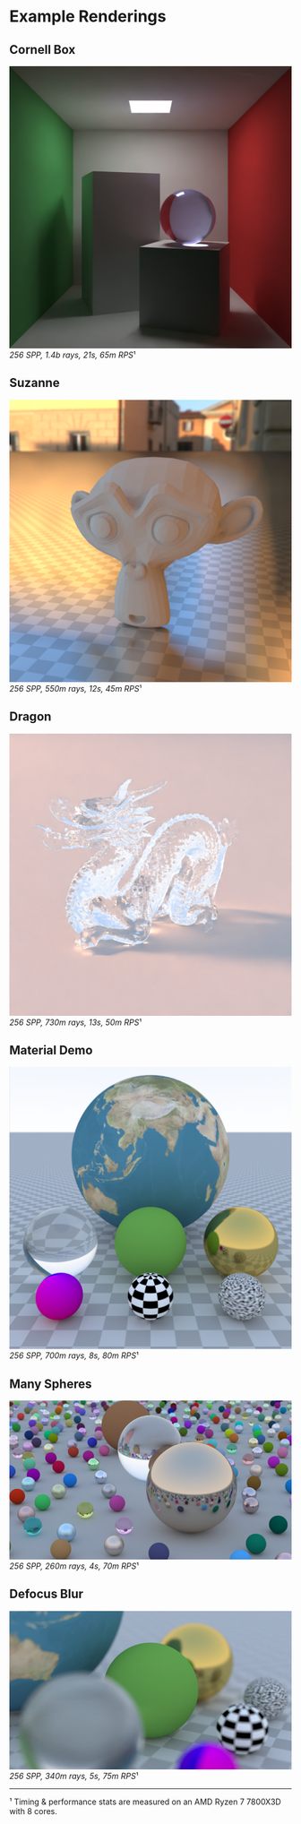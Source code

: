 # Example Renderings

## Cornell Box

![Cornell Box](./img/cornell_box.png)
*256 SPP, 1.4b rays, 21s, 65m RPS*¹

## Suzanne

![Suzanne](./img/suzanne.png)
*256 SPP, 550m rays, 12s, 45m RPS*¹

## Dragon

![Dragon](./img/dragon.png)
*256 SPP, 730m rays, 13s, 50m RPS*¹

## Material Demo

![Material Demo](./img/material_demo.png)
*256 SPP, 700m rays, 8s, 80m RPS*¹

## Many Spheres

![Many Spheres](./img/many_spheres.png)
*256 SPP, 260m rays, 4s, 70m RPS*¹

## Defocus Blur

![Defocus Blur](./img/defocus_blur.png)
*256 SPP, 340m rays, 5s, 75m RPS*¹

---

¹ Timing & performance stats are measured on an AMD Ryzen 7 7800X3D with 8 cores.
